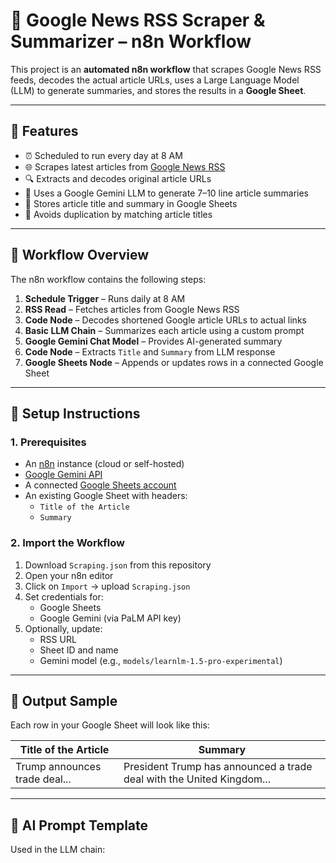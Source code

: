 # 📰 Google News RSS Scraper & Summarizer – n8n Workflow

This project is an **automated n8n workflow** that scrapes Google News RSS feeds, decodes the actual article URLs, uses a Large Language Model (LLM) to generate summaries, and stores the results in a **Google Sheet**.

---

## 📌 Features

- ⏰ Scheduled to run every day at 8 AM
- 🌐 Scrapes latest articles from [Google News RSS](https://news.google.com/rss)
- 🔍 Extracts and decodes original article URLs
- 🧠 Uses a Google Gemini LLM to generate 7–10 line article summaries
- 📄 Stores article title and summary in Google Sheets
- 🟰 Avoids duplication by matching article titles

---

## 🧩 Workflow Overview

The n8n workflow contains the following steps:

1. **Schedule Trigger** – Runs daily at 8 AM
2. **RSS Read** – Fetches articles from Google News RSS
3. **Code Node** – Decodes shortened Google article URLs to actual links
4. **Basic LLM Chain** – Summarizes each article using a custom prompt
5. **Google Gemini Chat Model** – Provides AI-generated summary
6. **Code Node** – Extracts `Title` and `Summary` from LLM response
7. **Google Sheets Node** – Appends or updates rows in a connected Google Sheet

---

## 🔧 Setup Instructions

### 1. Prerequisites

- An [n8n](https://n8n.io) instance (cloud or self-hosted)
- [Google Gemini API](https://ai.google.dev/)
- A connected [Google Sheets account](https://www.npmjs.com/package/n8n-nodes-base.googleSheets)
- An existing Google Sheet with headers:
  - `Title of the Article`
  - `Summary`

### 2. Import the Workflow

1. Download `Scraping.json` from this repository
2. Open your n8n editor
3. Click on `Import` → upload `Scraping.json`
4. Set credentials for:
   - Google Sheets
   - Google Gemini (via PaLM API key)
5. Optionally, update:
   - RSS URL
   - Sheet ID and name
   - Gemini model (e.g., `models/learnlm-1.5-pro-experimental`)

---

## 📂 Output Sample

Each row in your Google Sheet will look like this:

| Title of the Article | Summary |
|----------------------|---------|
| Trump announces trade deal... | President Trump has announced a trade deal with the United Kingdom... |

---

## 🤖 AI Prompt Template

Used in the LLM chain:

